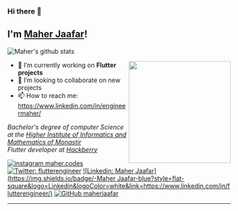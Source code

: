 ### Hi there 👋
<h2> I'm <a href="http://maherjaafar.me" >Maher Jaafar</a>!</h2>

![Maher's github stats](https://github-readme-stats-eta.vercel.app/api?username=maherjaafar&show_icons=true&hide_border=true)

<!--
**maherjaafar/maherjaafar** is a ✨ _special_ ✨ repository because its `README.md` (this file) appears on your GitHub profile.
Here are some ideas to get you started:
-->
<img align='right' src="/assets/coding.gif" width="230">

- 🔭 I’m currently working on **Flutter projects**
- 👋 I’m looking to collaborate on new projects
- 📫 How to reach me: https://www.linkedin.com/in/engineermaher/

<p><em>Bachelor's degree of computer Science at the <a href="http://www.isimm.rnu.tn/" >Higher Institute of Informatics and Mathematics of Monastir</a></br>Flutter developer at <a href="https://hackberry.se">Hackberry</a>
</em></p>

[![instagram maher.codes](https://upload.wikimedia.org/wikipedia/commons/thumb/e/e7/Instagram_logo_2016.svg/50px-Instagram_logo_2016.svg.png)](https://www.instagram.com/maher.codes/)
</br>
[![Twitter: flutterengineer](https://img.shields.io/twitter/follow/flutterengineer?style=social)](https://twitter.com/flutterengineer)
[![Linkedin: Maher Jaafar](https://img.shields.io/badge/-Maher Jaafar-blue?style=flat-square&logo=Linkedin&logoColor=white&link=https://www.linkedin.com/in/flutterengineer/)](https://www.linkedin.com/in/flutterengineer/)
[![GitHub maherjaafar](https://img.shields.io/github/followers/maherjaafar?label=follow&style=social)](https://github.com/maherjaafar)

---
